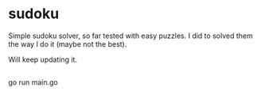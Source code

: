 # sudoku

Simple sudoku solver, so far tested with easy puzzles. I did to solved them the way I do it (maybe not the best).

Will keep updating it.

##
go run main.go